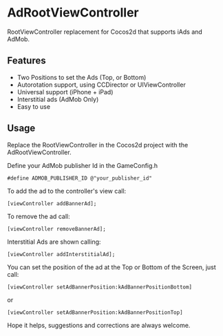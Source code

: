 AdRootViewController
==================

RootViewController replacement for Cocos2d that supports iAds and AdMob.


Features
-------------

   * Two Positions to set the Ads (Top, or Bottom)
   * Autorotation support, using CCDirector or UIViewController
   * Universal support (iPhone + iPad)
   * Interstitial ads (AdMob Only)
   * Easy to use


Usage
-----------------------

Replace the RootViewController in the Cocos2d project with the AdRootViewController.

Define your AdMob publisher Id in the GameConfig.h

    #define ADMOB_PUBLISHER_ID @"your_publisher_id"

To add the ad to the controller's view call:

    [viewController addBannerAd];

To remove the ad call: 

    [viewController removeBannerAd];

Interstitial Ads are shown calling:

    [viewController addInterstitialAd];

You can set the position of the ad at the Top or Bottom of the Screen, just call:

    [viewController setAdBannerPosition:kAdBannerPositionBottom] 

or 

    [viewController setAdBannerPosition:kAdBannerPositionTop]


Hope it helps, suggestions and corrections are always welcome.